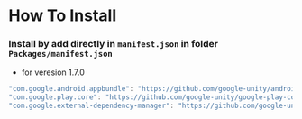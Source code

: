 # How To Install

### Install by add directly in `manifest.json` in folder `Packages/manifest.json`

+ for veresion 1.7.0
```cs
"com.google.android.appbundle": "https://github.com/google-unity/android-app-bundle.git?path=Assets/_Root#1.7.0",
"com.google.play.core": "https://github.com/google-unity/google-play-core.git?path=Assets/_Root#1.7.0",
"com.google.external-dependency-manager": "https://github.com/google-unity/external-dependency-manager.git?path=Assets/_Root#1.2.169",
```
